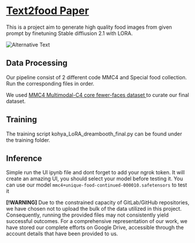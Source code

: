 # [Text2food Paper](https://drive.google.com/file/d/1PgcdS6RmvcOIN32PbTyw_q9A7Mr8WEHU/view?usp=sharing)
This is a project aim to generate high quality food images from given prompt by finetuning Stable diffiusion 2.1 with LORA.

![Alternative Text](poster.png)


## Data Processing
Our pipeline consist of 2 different code MMC4 and Special food collection. Run the corresponding files in order. 

We used [MMC4 Multimodal-C4 core fewer-faces dataset ](https://github.com/allenai/mmc4#corpus-stats-v11) to curate our final dataset. 

## Training
The training script kohya_LoRA_dreambooth_final.py can be found under the training folder.

## Inference
Simple run the UI ipynb file and dont forget to add your ngrok token. It will create an amazing UI, you should select your model before testing it. You can use our model `mmc4+unique-food-continued-000010.safetensors` to test it

 **[!WARNING]**
Due to the constrained capacity of GitLab/GitHub repositories, we have chosen not to upload the bulk of the data utilized in this project. Consequently, running the provided files may not consistently yield successful outcomes. For a comprehensive representation of our work, we have stored our complete efforts on Google Drive, accessible through the account details that have been provided to us.
